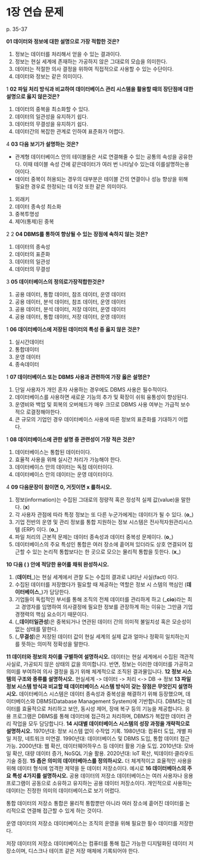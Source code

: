 # 1장 연습 문제

p. 35-37

**01 데이터와 정보에 대한 설명으로 가장 적합한 것은?**

1. 정보는 데이터를 처리해서 얻을 수 있는 결과이다.
2. 정보는 현실 세계에 존재하는 가공하지 않은 그대로의 모습을 의미한다.
3. 데이터는 적절한 의사 결정을 위하여 직접적으로 사용할 수 있는 수단이다.
4. 데이터와 정보는 같은 의미이다.

1
**02 파일 처리 방식과 비교하여 데이터베이스 관리 시스템을 활용할 때의 장단점에 대한 설명으로 옳지 않은것은?**

1. 데이터의 중복을 최소화할 수 있다.
2. 데이터의 일관성을 유지하기 쉽다.
3. 데이터의 무결성을 유지하기 쉽다.
4. 데이터간의 복잡한 관계로 인하여 표준화가 어렵다.

4
**03 다음 보기가 설명하는 것은?**

- 관계형 데이터베이스 안의 테이블들은 서로 연결해줄 수 있는 공통의 속성을 공유한다. 이때 테이블 속성 간에 같은데이터가 여러 번 나타날수 있는데 이를설명하는용어이다.
- 데이터 중복이 허용되는 경우의 대부분은 테이블 간의 연결이나 성능 향상을 위해 필요한 경우로 한정되는 데 이것 또한 같은 의미이다.

1. 외래키
2. 데이터 종속성 최소화
3. 중복투명성
4. 제어(통제)된 중복

2
2
**04 DBMS를 통하여 향상될 수 있는 장점에 속하지 않는 것은?**
1. 데이터의 종속성
2. 데이터의 표준화
3. 데이터의 일관성
4. 데이터의 무결성

3
**05 데이터베이스의 정의로가장적합한것은?**

1. 공용 데이터, 통합 데이터, 참조 데이터, 운영 데이터
2. 공용 데이터, 분석 데이터, 참조 데이터, 운영 데이터
3. 공용 데이터, 분석 데이터, 저장 데이터, 운영 데이터
4. 공용 데이터, 통합 데이터, 저장 데이터, 운영 데이터

1
**06 데이터베이스에 저장된 데이터의 특성 중 옳지 않은 것은?**

1. 실시간데이터
2. 통합데이터
3. 운영 데이터
4. 종속데이터

1
**07 데이터베이스 또는 DBMS 사용과 관련하여 가장 옳은 설명은?**

1. 단일 사용자가 개인 혼자 사용하는 경우에도 DBMS 사용은 필수적이다.
2. 데이터베이스를 사용하면 새로운 기능의 추가 및 확장이 쉬워 융통성이 향상된다.
3. 운영비와 백업 및 회복의 오버헤드가 매우 크므로 DBMS 사용 여부는 가급적 보수적으 로결정해야한다.
4. 큰 규모의 기업인 경우 데이터베이스 사용에 따른 정보의 표준화를 기대하기 어렵다.

1
**08 데이터베이스에 관한 설명 중 관련성이 가장 적은 것은?**

1. 데이터베이스는 통합된 데이터이다.
2. 효율적 사용을 위해 실시간 처리가 가능해야 한다.
3. 데이터베이스 안의 데이터는 독점 데이터이다.
4. 데이터베이스 안의 데이터는 운영 데이터이다.

4
**09 다음문장이 참이면 0, 거짓이면 x 를하시오.**

1. 정보(information)는 수집된 그대로의 정량적 혹은 정성적 실제 값(value)을 말한다. (__x__)
2. 각 사용자 관점에 따라 특정 정보는 또 다른 누군가에게는 데이터가 될 수 있다. (__o___)
3. 기업 전반의 운영 및 관리 정보를 통합 지원하는 정보 시스템은 전사적자원관리시스템 (ERP) 이다. (__o___)
4. 파일 처리의 근본적 문제는 데이터 종속성과 데이터 중복성 문제이다. (__o___)
5. 데이터베이스의 주요 특성인 통합은 여러 장소에 흩어져 있더라도 상호 연결되어 접근할 수 있는 논리적 통합보다는 한 곳으로 모으는 물리적 통합을 듯한다. (__x___)

**10 다음 ( ) 안에 적당한 용어를 채워 완성하시오.**

1. (__데이터___)는 현실 세계에서 관찰 도는 수집의 결과로 냐타난 사실(fact) 이다.
2. 수집된 데이터를 저장했다가 필요할 때 제공하는 역할은 정보 시 스템의 핵심인 (__데이터베이스___)가 담당한다.
3. 기업들이 독립적인 부서를 통해 조직의 전체 데이터를 관리하게 하고 (___cio__)라는 최고 경영자를 임명하여 의사결정에 필요한 정보를 관장하계 하는 이유는 그만큼 기업 경쟁력의 핵심 요소이기 때문이다.
4. (___데이터일관성__)은 중복되거나 연관된 데이터 간의 의미적 불일치성 혹은 모순성이 없는 상태를 말한다.
5. (___무결성__)은 저장된 데이터 값이 현실 세계의 실제 값과 얼마나 정확히 일치하는지를 뜻하는 의미적 정확성을 말한다.

**11 데이터와 정보의 차이를 구별하여 설명하시오.**
데이터는 현실 세계에서 수집된 객관적 사실로, 가공되지 않은 상태의 값을 의미합니다. 
반면, 정보는 이러한 데이터를 가공하고 의미를 부여하여 의사 결정을 돕기 위해 체계적으로 조직된 결과물입니다.
**12 정보 시스템의 구조와 종류를 설명하시오.**
현실세계 -> 데이터 -> 처리 <-> DB -> 정보
**13 파일 정보 시스템 방식과 비교할 때 데이터베이스 시스템 방식이 갖는 장점은 무엇인지 설명하시오.**
데이터베이스 시스템은 데이터 종속성과 중복성을 해결하기 위해 등장했으며, 데이터베이스와 DBMS(Database Management System)에 기반합니다. DBMS는 데이터를 효율적으로 처리하고 보안, 동시성 제어, 장애 복구 등의 기능을 제공합니다. 응용 프로그램은 DBMS를 통해 데이터에 접근하고 처리하며, DBMS가 복잡한 데이터 관리 작업을 모두 담당합니다.
**14 시대별 데이터베이스 시스템의 성장 과정을 개략적으로 설명하시오.**
1970년대: 정보 시스템 없이 수작업 기록.
1980년대: 컴퓨터 도입, 개별 파일 저장, 네트워크 미연결.
1990년대: 데이터베이스 및 DBMS 도입, 통합 데이터 접근 가능.
2000년대: 웹 확산, 데이터웨어하우스 등 데이터 활용 기술 도입.
2010년대: 모바일 확산, 대량 데이터 증가, NoSQL 기술 활용.
2020년대: IoT 확산, 빅데이터·클라우드 기술 중점.
**15 좁은 의미의 데이터베아스를 정의하시오.**
더 체계적이고 효율적인 사용을 위해 데이터 형식에 엄격한 제약을 둔 데이터 저장소이다. 예시로
**16 데이터베아스의 주요 특성 4가지를 설명하시오.**
공용 데이터의 저장소
데이터베이스는 여러 사용자나 응용 프로그램이 공동으로 소유하고 유지하는 공용 데이터 저장소이다. 개인적으로 사용하는 데이터는 진정한 의미의 데이터베이스로 보기 어렵다.

통합 데이터의 저장소
통합은 물리적 통합뿐만 아니라 여러 장소에 흩어진 데이터를 논리적으로 연결해 접근할 수 있게 하는 것이다.

운영 데이터의 저장소
데이터베이스는 조직의 운영을 위해 필요한 필수 데이터를 저장한다.

저장 데이터의 저장소
데이터베이스는 컴퓨터를 통해 접근 가능한 디지털화된 데이터 저장소이며, 디스크나 테이프 같은 저장 매체에 기록되어야 한다.
